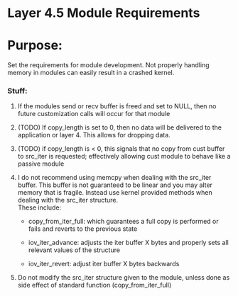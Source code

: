 # Layer 4.5 Module Requirements

# Purpose:
Set the requirements for module development.  Not properly handling memory in
modules can easily result in a crashed kernel.

### Stuff:

1) If the modules send or recv buffer is freed and set to NULL, then no future
customization calls will occur for that module

1) (TODO) If copy_length is set to 0, then no data will be delivered to the application
or layer 4.  This allows for dropping data.

1) (TODO) if copy_length is < 0, this signals that no copy from cust buffer to src_iter
is requested; effectively allowing cust module to behave like a passive module

1) I do not recommend using memcpy when dealing with the src_iter buffer.  This
buffer is not guaranteed to be linear and you may alter memory that is fragile.
Instead use kernel provided methods when dealing with the src_iter structure.  
These include:

    * copy_from_iter_full: which guarantees a full copy is performed or fails
    and reverts to the previous state

    * iov_iter_advance: adjusts the iter buffer X bytes and properly sets
    all relevant values of the structure

    * iov_iter_revert: adjust iter buffer X bytes backwards

1) Do not modify the src_iter structure given to the module, unless done as side
effect of standard function (copy_from_iter_full)
